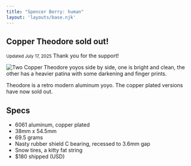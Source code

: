 ```yaml
---
title: "Spencer Berry: human" 
layout: 'layouts/base.njk'
---
```


## Copper Theodore sold out!
<small>Updated July 17, 2025</small>
Thank you for the support!

<img
  class="img-preview"
  src="/img/copper_theo_fresh_and_not.jpg"
  alt="Two Copper Theodore yoyos side by side, one is bright and clean, the other has a heavier patina with some darkening and finger prints." 
/>

Theodore is a retro modern aluminum yoyo. The copper plated versions have now sold out.

## Specs
* 6061 aluminum, copper plated 
* 38mm x 54.5mm
* 69.5 grams
* Nasty rubber shield C bearing, recessed to 3.6mm gap
* Snow tires, a kitty fat string
* $180 shipped (USD)